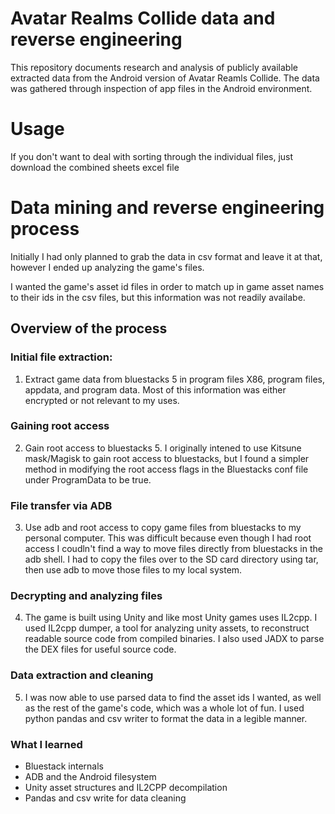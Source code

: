 # Avatar Realms Collide data and reverse engineering

This repository documents research and analysis of publicly available extracted data from the Android version of Avatar Reamls Collide. The data was gathered through inspection of app files in the Android environment.

# Usage

If you don't want to deal with sorting through the individual files, just download the combined sheets excel file

# Data mining and reverse engineering process

Initially I had only planned to grab the data in csv format and leave it at that, however I ended up analyzing the game's files.

I wanted the game's asset id files in order to match up in game asset names to their ids in the csv files, but this information was not readily availabe.

## Overview of the process

### Initial file extraction:
1. Extract game data from bluestacks 5 in program files X86, program files, appdata, and program data. Most of this information was either encrypted or not relevant to my uses.

### Gaining root access
2. Gain root access to bluestacks 5. I originally intened to use Kitsune mask/Magisk to gain root access to bluestacks, but I found a simpler method in modifying the root access flags in the Bluestacks conf file under ProgramData to be true.

### File transfer via ADB
3. Use adb and root access to copy game files from bluestacks to my personal computer. This was difficult because even though I had root access I coudln't find a way to move files directly from bluestacks in the adb shell. I had to copy the files over to the SD card directory using tar, then use adb to move those files to my local system.

### Decrypting and analyzing files
4. The game is built using Unity and like most Unity games uses IL2cpp. I used IL2cpp dumper, a tool for analyzing unity assets, to reconstruct readable source code from compiled binaries. I also used JADX to parse the DEX files for useful source code.

### Data extraction and cleaning
5. I was now able to use parsed data to find the asset ids I wanted, as well as the rest of the game's code, which was a whole lot of fun. I used python pandas and csv writer to format the data in a legible manner.

### What I learned
- Bluestack internals
- ADB and the Android filesystem
- Unity asset structures and IL2CPP decompilation
- Pandas and csv write for data cleaning
